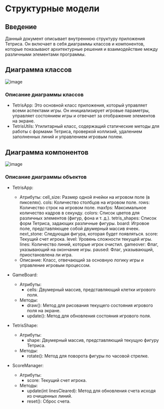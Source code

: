 # Структурные модели

## Введение

Данный документ описывает внутреннюю структуру приложения Тетриса. Он включает в себя диаграммы классов и компонентов, которые показывают архитектурные решения и взаимодействие между различными элементами программы.

## Диаграмма классов
![image](https://github.com/user-attachments/assets/1659c0d0-a219-4868-9d04-f2b5093e1a8d)

### Описание диаграммы классов
- TetrisApp: Это основной класс приложения, который управляет всеми аспектами игры. Он инициализирует игровые параметры, управляет состоянием игры и отвечает за отображение элементов на экране.
- TetrisUtils: Утилитарный класс, содержащий статические методы для работы с формами Тетриса, проверкой коллизий, удалением заполненных линий и управлением игровым полем.

## Диаграмма компонентов

![image](https://github.com/user-attachments/assets/c36dc987-ffcf-47fc-bc81-74a4eb069a81)

### Описание диаграммы объектов
- TetrisApp:
  - Атрибуты:
    cell_size: Размер одной ячейки на игровом поле (в пикселях).
    cols: Количество столбцов на игровом поле.
    rows: Количество строк на игровом поле.
    maxfps: Максимальное количество кадров в секунду.
    colors: Список цветов для различных элементов (фигур, фона и т. д.).
    tetris_shapes: Список форм Тетриса, задающих различные фигуры.
    board: Игровое поле, представляющее собой двумерный массив ячеек.
    next_stone: Следующая фигура, которая будет появляться.
    score: Текущий счет игрока.
    level: Уровень сложности текущей игры.
    lines: Количество линий, которые игрок очистил.
    gameover: Флаг, указывающий на окончание игры.
    paused: Флаг, указывающий, приостановлена ли игра.
  - Описание: Класс, отвечающий за основную логику игры и управление игровым процессом.

- GameBoard:
  - Атрибуты:
    - cells: Двумерный массив, представляющий клетки игрового поля.
  - Методы:
    - draw(): Метод для рисования текущего состояния игрового поля на экране.
    - update(): Метод для обновления состояния игрового поля.

- TetrisShape:
  - Атрибуты:
    - shape: Двумерный массив, представляющий текущую фигуру Тетриса.
  - Методы:
    - rotate(): Метод для поворота фигуры по часовой стрелке.

- ScoreManager:
  - Атрибуты:
    - score: Текущий счет игрока.
  - Методы:
    - update(int linesCleared): Метод для обновления счета исходя из очищенных линий.
    - reset(): Сброс счета.
